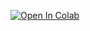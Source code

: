 [![Open In Colab](https://colab.research.google.com/assets/colab-badge.svg)](https://colab.research.google.com/drive/11M-fI9tWmGPYRDEPlHQUDvJeKMhcaWzv#scrollTo=XyiD95QdMBKo)
